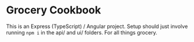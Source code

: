 # Grocery Cookbook

This is an Express (TypeScript) / Angular project. Setup should just involve running `npm i` in the api/ and ui/ folders.
For all things grocery.
